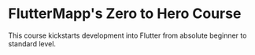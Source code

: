 # FlutterMapp's Zero to Hero Course

This course kickstarts development into Flutter from absolute beginner to standard level.
